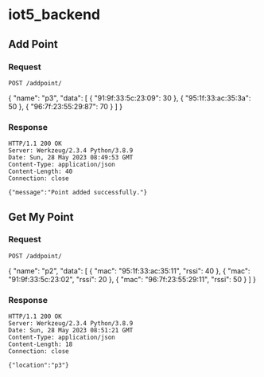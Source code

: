 # iot5_backend


## Add Point

### Request

`POST /addpoint/`

{
  "name": "p3",
  "data": [
    {
      "91:9f:33:5c:23:09": 30
    },
    {
      "95:1f:33:ac:35:3a": 50
    },
    {
      "96:7f:23:55:29:87": 70
    }
  ]
}

### Response

    HTTP/1.1 200 OK
    Server: Werkzeug/2.3.4 Python/3.8.9
    Date: Sun, 28 May 2023 08:49:53 GMT
    Content-Type: application/json
    Content-Length: 40
    Connection: close

    {"message":"Point added successfully."}



## Get My Point

### Request

`POST /addpoint/`

{
  "name": "p2",
  "data": [
    {
      "mac": "95:1f:33:ac:35:11",
      "rssi": 40
    },
    {
      "mac": "91:9f:33:5c:23:02",
      "rssi": 20
    },
    {
      "mac": "96:7f:23:55:29:11",
      "rssi": 50
    }
  ]
}


### Response

    HTTP/1.1 200 OK
    Server: Werkzeug/2.3.4 Python/3.8.9
    Date: Sun, 28 May 2023 08:51:21 GMT
    Content-Type: application/json
    Content-Length: 18
    Connection: close

    {"location":"p3"}

